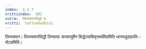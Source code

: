 ```yaml
---
index:  3.3.7
vrittiindex:  501
sutra:  लिप्स्यमानसिद्धौ च
vritti:  tattvabodhini 
---
```


लिप्स्यमान। लिप्स्यमानसिद्धौ लिप्सायाः सत्त्वात्पूर्वेण सिद्धेऽप्यकिंवृत्तार्थमिदमिति ध्वनयन्नुदाहरति-- योऽन्नमिति। 

